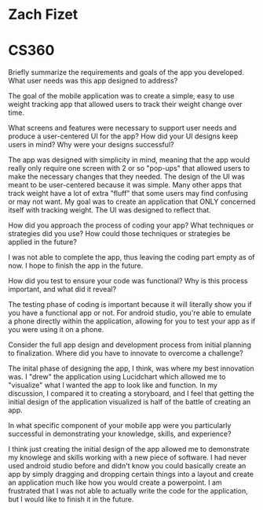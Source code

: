 # Zach Fizet
# CS360

Briefly summarize the requirements and goals of the app you developed. What user needs was this app designed to address?

The goal of the mobile application was to create a simple, easy to use weight tracking app that allowed users to track their weight change
over time. 

What screens and features were necessary to support user needs and produce a user-centered UI for the app? How did your UI designs keep users in mind? Why were your designs successful?

The app was designed with simplicity in mind, meaning that the app would really only require one screen with 2 or so "pop-ups" that
allowed users to make the necessary changes that they needed. The design of the UI was meant to be user-centered because it was simple.
Many other apps that track weight have a lot of extra "fluff" that some users may find confusing or may not want. My goal was to create
an application that ONLY concerned itself with tracking weight. The UI was designed to reflect that. 

How did you approach the process of coding your app? What techniques or strategies did you use? How could those techniques or strategies be applied in the future?

I was not able to complete the app, thus leaving the coding part empty as of now. I hope to finish the app in the future.

How did you test to ensure your code was functional? Why is this process important, and what did it reveal?

The testing phase of coding is important because it will literally show you if you have a functional app or not. For android studio,
you're able to emulate a phone directly within the application, allowing for you to test your app as if you were using it on a phone.

Consider the full app design and development process from initial planning to finalization. Where did you have to innovate to overcome a challenge?

The inital phase of designing the app, I think, was where my best innovation was. I "drew" the application using Lucidchart which allowed
me to "visualize" what I wanted the app to look like and function. In my discussion, I compared it to creating a storyboard, and I feel that
getting the initial design of the application visualized is half of the battle of creating an app.

In what specific component of your mobile app were you particularly successful in demonstrating your knowledge, skills, and experience?

I think just creating the initial design of the app allowed me to demonstrate my knowlege and skills working with a new piece of software.
I had never used android studio before and didn't know you could basically create an app by simply dragging and dropping certain things
into a layout and create an application much like how you would create a powerpoint. I am frustrated that I was not able to actually write
the code for the application, but I would like to finish it in the future.
